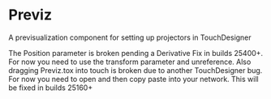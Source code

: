 # Previz
A previsualization component for setting up projectors in TouchDesigner

The Position parameter is broken pending a Derivative Fix in builds 25400+. For now you need to use the transform parameter and unreference. Also dragging Previz.tox into touch is broken due to another TouchDesigner bug. For now you need to open and then copy paste into your network. This will be fixed in builds 25160+
